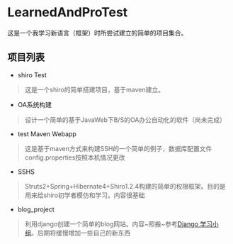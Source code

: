 # LearnedAndProTest
这是一个我学习新语言（框架）时所尝试建立的简单的项目集合。

## 项目列表

- shiro Test

> 这是一个shiro的简单搭建项目，基于maven建立。

-  OA系统构建

> 设计一个简单的基于JavaWeb下B/S的OA办公自动化的软件（尚未完成）

-  test Maven Webapp

> 这是基于maven方式来构建SSH的一个简单的例子，数据库配置文件config.properties按照本机情况更改

- SSHS

>Struts2+Spring+Hibernate4+Shiro1.2.4构建的简单的权限框架。目的是用来给shiro初学者模仿和学习。内容很基础

- blog_project

> 利用django创建一个简单的blog网站。内容~照搬~参考[Django 学习小组](https://segmentfault.com/a/1190000005171218)。后期将缓慢增加一些自己的新东西

